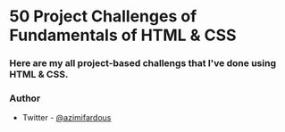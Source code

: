 # 50 Project Challenges of Fundamentals of HTML & CSS

### Here are my all project-based challengs that I've done using HTML & CSS.

### Author

- Twitter - [@azimifardous](https://www.twitter.com/azimifardous)
